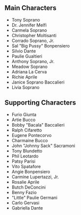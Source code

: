 ## Main Characters

-   Tony Soprano
-   Dr. Jennifer Melfi
-   Carmela Soprano
-   Christopher Moltisanti
-   Corrado Soprano, Jr.
-   Sal "Big Pussy" Bonpensiero
-   Silvio Dante
-   Paulie Gualtieri
-   Anthony Soprano, Jr.
-   Meadow Soprano
-   Adriana La Cerva
-   Richie Aprile
-   Janice Soprano Baccalieri
-   Livia Soprano

## Supporting Characters

-   Furio Giunta
-   Artie Bucco
-   Bobby "Bacala" Baccalieri
-   Ralph Cifaretto
-   Eugene Pontecorvo
-   Charmaine Bucco
-   John "Johnny Sack" Sacramoni
-   Tony Blundetto
-   Phil Leotardo
-   Patsy Parisi
-   Vito Spatafore
-   Angie Bonpensiero
-   Carmine Lupertazzi, Jr.
-   Rosalie Aprile
-   Butch DeConcini
-   Benny Fazio
-   "Little" Paulie Germani
-   Carlo Gervasi
-   Gabriella Dante
